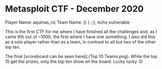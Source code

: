 # Metasploit CTF - December 2020

Player Name:  aquinas_nz
Team Name:    () { :;}; echo vulnerable

This is the first CTF for me where I have finished all the challenges and, as I came 9th out of ~1000, the first where I have one something. I also did this as a solo player rather than as a team, in contrast to all but two of the other top ten.

The final [scoreboard can be seen here](./Top 10 Teams.png). While the top 15 get the prizes, only the top ten show on the board. Lucky lucky :D
